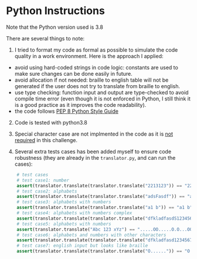 # Python Instructions

Note that the Python version used is 3.8

There are several things to note:
1. I tried to format my code as formal as possible to simulate the code quality in a work environment. Here is the approach I applied:
 - avoid using hard-coded strings in code logic: constants are used to make sure changes can be done easily in future.
 - avoid allocation if not needed: braille to english table will not be generated if the user does not try to translate from braille to english.
 - use type checking: function input and output are type-checked to avoid compile time error (even though it is not enforced in Python, I still think it is a good practice as it improves the code readability).
 - the code follows [PEP 8 Python Style Guide](https://peps.python.org/pep-0008/)
  
2. Code is tested with python3.8
   
3. Special character case are not implmented in the code as it is [not required](https://github.com/DevDegree/eng-intern-challenge/issues/3#issuecomment-2320788869) in this challenge.
   
4. Several extra tests cases has been added myself to ensure code robustness (they are already in the `translator.py`, and can run the cases):
```Python
    # test cases
    # test case1: number
    assert(translator.translate(translator.translate("2213123")) == "2213123")
    # test case2: alphabets
    assert(translator.translate(translator.translate("adsFasdf")) == "adsFasdf")
    # test case3: alphabets with numbers
    assert(translator.translate(translator.translate("a1 b")) == "a1 b")
    # test case4: alphabets with numbers complex
    assert(translator.translate(translator.translate("dfkladfasdS1234567890 cpkldfsaj")) == "dfkladfasdS1234567890 cpkldfsaj")
    # test case5: alphabets with numbers
    assert(translator.translate("Abc 123 xYz") == ".....OO.....O.O...OO...........O.OOOO.....O.O...OO..........OO..OO.....OOO.OOOO..OOO")
    # test case6: alphabets and numbers with other characters
    assert(translator.translate(translator.translate("dfkladfasd1234567890 cpkldfsJj;")) == "dfkladfasd1234567890 cpkldfsJj;")
    # test case7: english input but looks like braille
    assert(translator.translate(translator.translate("O......")) == "O......")

```
